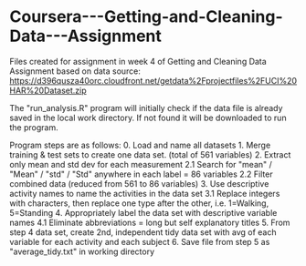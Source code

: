 # Coursera---Getting-and-Cleaning-Data---Assignment
Files created for assignment in week 4 of Getting and Cleaning Data
Assignment based on data source: https://d396qusza40orc.cloudfront.net/getdata%2Fprojectfiles%2FUCI%20HAR%20Dataset.zip

The "run_analysis.R" program will initially check if the data file is already saved in the local work directory.
If not found it will be downloaded to run the program.

Program steps are as follows:
0. Load and name all datasets
1. Merge training & test sets to create one data set. (total of 561 variables)
2. Extract only mean and std dev for each measurement 
2.1 Search for "mean" / "Mean" / "std" / "Std" anywhere in each label = 86 variables
2.2 Filter combined data (reduced from 561 to 86 variables)
3. Use descriptive activity names to name the activities in the data set
3.1 Replace integers with characters, then replace one type after the other, i.e. 1=Walking, 5=Standing
4. Appropriately label the data set with descriptive variable names
4.1 Eliminate abbreviations = long but self explanatory titles
5. From step 4 data set, create 2nd, independent tidy data set with avg of each variable for each activity and each subject
6. Save file from step 5 as "average_tidy.txt" in working directory

